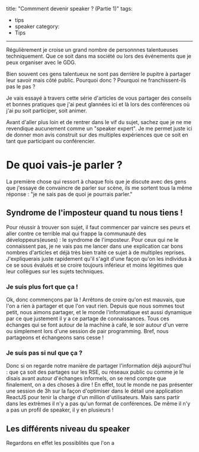 title: "Commment devenir speaker  ? (Partie 1)"
tags:
  - tips
  - speaker
category:
  - Tips
---

Régulièrement je croise un grand nombre de personnnes talentueuses techniquement. Que ce soit dans ma société ou lors des événements que je peux organiser avec le GDG.

Bien souvent ces gens talentueux ne sont pas derrière le pupitre à partager leur savoir mais côté public. Pourquoi donc ? Pourquoi ne franchissent-ils pas le pas ? 

Je vais essayé à travers cette série d'articles de vous partager des conseils et bonnes pratiques que j'ai peut glannées ici et là lors des conférences où j'ai pu soit participer, soit animer.

Avant d'aller plus loin et de rentrer dans le vif du sujet, sachez que je ne me revendique aucunement comme un "speaker expert". Je me permet juste ici de donner mon avis construit sur des multiples expériences que ce soit en tant que participant ou conférencier.

# De quoi vais-je parler ?

La première chose qui ressort à chaque fois que je discute avec des gens que j'essaye de convaincre de parler sur scène, ils me sortent tous la même réponse : "je ne sais pas de quoi je pourrais parler."


## Syndrome de l'imposteur quand tu nous tiens ! 

Pour réussir à trouver son sujet, il faut commencer par vaincre ses peurs et aller contre ce terrible mal qui frappe la communauté des développeurs(euses) : le syndrome de l'imposteur. Pour ceux qui ne le connaissent pas, je ne vais pas me lancer dans une explication car bons nombres d'articles et déjà très bien traité ce sujet à de multiples reprises. J'expliquerais juste rapidement qu'il s'agit d'une façon qu'on les individus à ce se sous évalués et se croire toujours inférieur et moins légétimes que leur collègues sur les sujets techniques.

### Je suis plus fort que ça !

Ok, donc commençons par là ! Arrêtons de croire qu'on est mauvais, que l'on a rien à partager et que l'on vaut rien. Depuis que nous sommes tout petit, nous aimons partager, et le monde l'informatique est aussi dynamique par ce que justement il y a ce partage de connaissances. Tous ces échanges qui se font autour de la machine à café, le soir autour d'un verre ou simplement lors d'une session de pair programming. Bref, nous partageons et échangeons sans cesse !

### Je suis pas si nul que ça ?

Donc si on regarde notre manière de partager l'information déjà aujourd'hui : que ça soit des partages sur les RSE, ou réseaux public ou comme je le disais avant autour d'échanges informels, on se rend compte que finalement, on a des choses à dire ! En effet, tout le monde ne pas présenter une session de 3h sur la façon d'optimiser dans le détail une application ReactJS pour tenir la charge d'un million d'utilisateurs. Mais sans partir dans les extrèmes il n'y a pas qu'un format de conférences. De même il n'y a pas un profil de speaker, il y en plusieurs !


## Les différents niveau du speaker

Regardons en effet les possiblités que l'on a 

